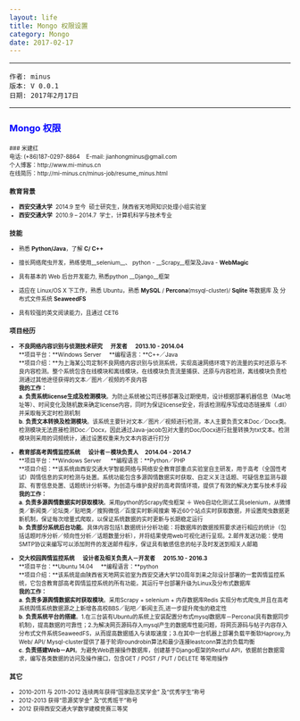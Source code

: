 ```yaml
---
layout: life
title: Mongo 权限设置
category: Mongo
date: 2017-02-17
---
```


******

	作者: minus
	版本: V 0.0.1
	日期: 2017年2月17日

<!-- more -->

*******

### <font color="blue" style="font-weight:bold">Mongo 权限</font>

<font size=1>
### 米建红<br>
电话: (+86)187-0297-8864 &nbsp;&nbsp; E-mail: jianhongminus@gmail.com &nbsp;&nbsp;<br>
 个人博客：http://www.mi-minus.cn &nbsp;&nbsp;<br>在线简历：http://mi-minus.cn/minus-job/resume_minus.html

### 教育背景
-	**西安交通大学**&nbsp;&nbsp;2014.9 至今&nbsp;&nbsp;硕士研究生，陕西省天地网知识处理小组实验室   
-   **西安交通大学**&nbsp;&nbsp;2010.9 – 2014.7&nbsp;&nbsp;学士，计算机科学与技术专业 

### 技能
+   熟悉 **Python/Java**，了解 **C/ C++**

*   擅长网络爬虫开发，熟练使用__selenium__、 python - __Scrapy__框架及Java - __WebMagic__

*   具有基本的 Web 后台开发能力, 熟悉python __Django__框架  

*   适应在 Linux/OS X 下工作，熟悉 Ubuntu，熟悉 __MySQL__ / __Percona__(msyql-cluster)/ __Sqlite__ 等数据库 及 分布式文件系统 __SeaweedFS__

*   具有较强的英文阅读能力，且通过 CET6 

### 项目经历

*    **不良网络内容识别与侦测技术研究&nbsp;&nbsp;&nbsp;&nbsp;&nbsp;  开发者 &nbsp;&nbsp;&nbsp;&nbsp; 2013.10 - 2014.04**<br>
**项目平台：**Windows Server&nbsp;&nbsp;&nbsp;&nbsp; **编程语言：**C++／Java <br>
**项目介绍：**为上海某公司定制不良网络内容识别与侦测系统，实现高速网络环境下的流量的实时还原与不良内容检测。整个系统包含在线模块和离线模块，在线模块负责流量捕获、还原与内容检测，离线模块负责检测通过其他途径获得的文本／图片／视频的不良内容<br>
**我的工作：**<br>
**a**.&nbsp;__负责系统license生成及检测模块__。为防止系统被公司迁移部署及过期使用，设计根据部署机器信息（Mac地址等）、时间变化及随机数来确定license内容，同时为保证license安全，将该检测程序写成动态链接库（.dll）并采取每天定时检测机制                                                   <br>
**b**.&nbsp;__负责文本转换及检测模块__。该系统主要针对文本／图片／视频进行检测，本人主要负责文本Doc／Docx类。检测模块无法直接检测Doc／Docx，因此通过Java-jacob包对大量的Doc/Docx进行批量转换为txt文本。检测模块则采用的词频统计，通过设置权重来为文本内容进行打分

*   **教育部高考舆情监控系统 &nbsp;&nbsp;&nbsp;&nbsp;  设计者－模块负责人 &nbsp;&nbsp;&nbsp;&nbsp;2014.04 - 2014.7**<br>
**项目平台：**Windows Server &nbsp;&nbsp;&nbsp;&nbsp; **编程语言：**Python／PHP<br> 
**项目介绍：**该系统由西安交通大学智能网络与网络安全教育部重点实验室自主研发，用于高考（全国性考试）舆情信息的实时检测与处置。系统功能包含多源舆情数据实时获取、自定义关注话题、可疑信息监测与跟踪、有害信息处置、话题统计分析等。为创造与维护良好的高考舆情环境，提供了有效的解决方案与技术手段<br>
**我的工作：**<br>
**a**.&nbsp;__负责多源舆情数据实时获取模块__。采用python的Scrapy爬虫框架 ＋ Web自动化测试工具selenium，从微博类／新闻类／论坛类／贴吧类／搜狗微信／百度实时新闻搜索 等近60个站点实时获取数据，并设置爬虫数据更新机制，保证每次增量式爬取，以保证系统数据的实时更新与长期稳定运行<br>
**b**.&nbsp;__负责部分系统后台功能__。具体内容包括1.数据统计分析功能：将数据库的数据按照要求进行相应的统计（包括话题时序分析／倾向性分析／话题数量分析），并将结果使用web可视化进行呈现。2.邮件发送功能：使用SMTP协议来编写可以添加附件的发送邮件程序，保证具有敏感信息的帖子及时发送到相关人邮箱

*   **交大校园舆情监控系统 &nbsp;&nbsp;&nbsp;&nbsp; 设计者及相关负责人－开发者 &nbsp;&nbsp;&nbsp;&nbsp; 2015.10 - 2016.3**<br>
**项目平台：**Ubuntu 14.04 &nbsp;&nbsp;&nbsp;&nbsp;**编程语言：**python<br>
**项目介绍：**该系统是由陕西省天地网实验室为西安交通大学120周年到来之际设计部署的一套舆情监控系统，它包含教育部高考舆情监控系统的所有功能，其运行平台部署升级为Linux及分布式数据库<br>
**我的工作：**<br>
**a**.&nbsp;__负责多源舆情数据实时获取模块__。采用Scrapy + selenium + 内存数据库Redis 实现分布式爬虫,并且在高考系统舆情系统数据源之上新增各高校BBS／贴吧／新闻主页,进一步提升爬虫的稳定性<br>**b**.&nbsp;__负责系统平台的搭建__。1.在三台装有Ubuntu的系统上安装配置分布式mysql数据库－Percona(具有数据同步机制)，提高数据的可靠性；2.为解决网页源码存入mysql产生的数据库性能问题，将网页源码与帖子内容存入分布式文件系统SeaweedFS，从而提高数据插入与读取速度；3.在其中一台机器上部署负载平衡软Haproxy,为Web/ API/ Mysql-cluster提供了基于轮询roundrobin算法和最少连接leastconn算法的负载均衡<br>
**c**.&nbsp;__负责搭建Web－API__。为避免Web直接操作数据库，创建基于Django框架的Restful API，依据前台数据需求，编写各类数据的访问及操作接口，包含GET / POST / PUT / DELETE 等常用操作

### 其它
* 2010-2011 与 2011-2012 连续两年获得“国家励志奖学金” 及“优秀学生”称号
* 2012-2013 获得“思源奖学金” 及“优秀班干”称号
* 2012 获得西安交通大学数学建模竞赛三等奖

</font>
